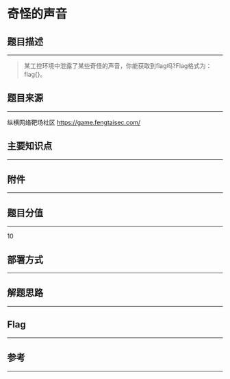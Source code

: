 # 奇怪的声音

## 题目描述
---
> 某工控环境中泄露了某些奇怪的声音，你能获取到flag吗?Flag格式为：flag{}。

## 题目来源
---
纵横网络靶场社区 https://game.fengtaisec.com/

## 主要知识点
---


## 附件
---


## 题目分值
---
10

## 部署方式
---


## 解题思路
---


## Flag
---


## 参考
---
